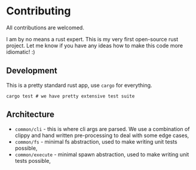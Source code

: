 # Contributing

All contributions are welcomed.

I am by no means a rust expert. This is my very first open-source rust project. Let me know if you have any ideas how to make this code more idiomatic! :)

## Development

This is a pretty standard rust app, use `cargo` for everything.

```
cargo test # we have pretty extensive test suite
```

## Architecture

- `common/cli` - this is where cli args are parsed. We use a combination of clippy and hand written pre-processing to deal with some edge cases,
- `common/fs` - minimal fs abstraction, used to make writing unit tests possible,
- `common/execute` - minimal spawn abstraction, used to make writing unit tests possible,
